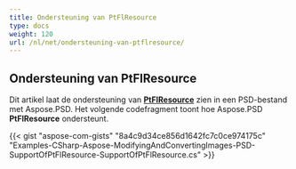 ```yaml
---
title: Ondersteuning van PtFlResource
type: docs
weight: 120
url: /nl/net/ondersteuning-van-ptflresource/
---
```


## **Ondersteuning van PtFlResource**
Dit artikel laat de ondersteuning van [**PtFlResource**](https://reference.aspose.com/psd/net/aspose.psd.fileformats.psd.layers.layerresources/ptflresource) zien in een PSD-bestand met Aspose.PSD. Het volgende codefragment toont hoe Aspose.PSD **PtFlResource** ondersteunt.

{{< gist "aspose-com-gists" "8a4c9d34ce856d1642fc7c0ce974175c" "Examples-CSharp-Aspose-ModifyingAndConvertingImages-PSD-SupportOfPtFlResource-SupportOfPtFlResource.cs" >}}

